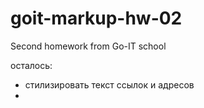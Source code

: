 # goit-markup-hw-02

Second homework from Go-IT school

осталось:

- стилизировать текст ссылок и адресов
-
